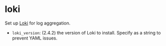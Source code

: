 # loki

Set up [Loki](https://grafana.com/oss/loki/) for log aggregation.

- `loki_version`: (2.4.2) the version of Loki to install. Specify as a string to prevent YAML issues.